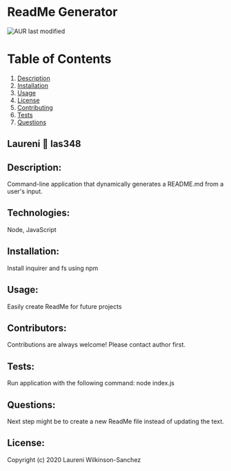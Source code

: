# ReadMe Generator

  ![AUR last modified](https://img.shields.io/aur/last-modified/google-Chrome?color=teal&style=plastic)

  # Table of Contents
 1. [Description](#Description)
 2. [Installation](#Installation)
 3. [Usage](#Usage)
 4. [License](#License)
 5. [Contributing](#Contributing)
 6. [Tests](#Tests)
 7. [Questions](#Questions)
 
  ## Laureni :wave: las348 
  ## Description:
  Command-line application that dynamically generates a README.md from a user's input.

  ## Technologies:
  Node, JavaScript

  ##  Installation:
  Install inquirer and fs using npm

  ## Usage:
  Easily create ReadMe for future projects
  
  ## Contributors:
  Contributions are always welcome! Please contact author first.

  ## Tests:
  Run application with the following command: node index.js

  ## Questions:
  Next step might be to create a new ReadMe file instead of updating the text.

  ## License: 
  Copyright (c) 2020 Laureni Wilkinson-Sanchez